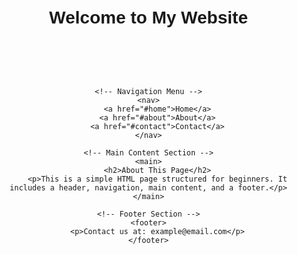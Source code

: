 <!DOCTYPE html>
<html lang="en">
<head>
    <meta charset="UTF-8">
    <meta name="viewport" content="width=device-width, initial-scale=1.0">
    <title>Simple HTML Page</title>
    <style>
        body {
            font-family: Arial, sans-serif;
            margin: 0;
            padding: 0;
            text-align: center;
        }
        header, nav, main, footer {
            padding: 20px;
        }
        nav a {
            margin: 0 15px;
            text-decoration: none;
            color: blue;
        }
    </style>
</head>
<body>
    <!-- Header Section -->
    <header>
        <h1>Welcome to My Website</h1>
    </header>
    
    <!-- Navigation Menu -->
    <nav>
        <a href="#home">Home</a>
        <a href="#about">About</a>
        <a href="#contact">Contact</a>
    </nav>
    
    <!-- Main Content Section -->
    <main>
        <h2>About This Page</h2>
        <p>This is a simple HTML page structured for beginners. It includes a header, navigation, main content, and a footer.</p>
    </main>
    
    <!-- Footer Section -->
    <footer>
        <p>Contact us at: example@email.com</p>
    </footer>
</body>
</html>
